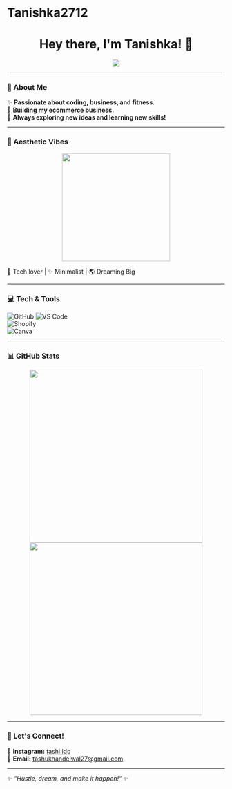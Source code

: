 # Tanishka2712
<h1 align="center">Hey there, I'm Tanishka! 👋</h1>

<p align="center">
  <img src="https://readme-typing-svg.demolab.com?font=Fira+Code&weight=600&size=22&pause=1000&color=FF69B4&center=true&vCenter=true&width=500&height=50&lines=Fitness+Enthusiast+%F0%9F%A7%8D;E-commerce+Explorer+%F0%9F%9A%80;Content+Creator+%F0%9F%92%83" />
</p>

---

### 🌸 About Me  
✨ **Passionate about coding, business, and fitness.**  
💪 **Building my ecommerce business.**  
🚀 **Always exploring new ideas and learning new skills!**  

---

### 🎨 Aesthetic Vibes  
<p align="center">
  <img src="https://media.giphy.com/media/QTfX9Ejfra3ZmNxh6B/giphy.gif" width="250px">
</p>

💖 Tech lover | ✨ Minimalist | 🌎 Dreaming Big  

---

### 💻 Tech & Tools  
![GitHub](https://img.shields.io/badge/GitHub-181717?style=for-the-badge&logo=github&logoColor=white) 
![VS Code](https://img.shields.io/badge/VS%20Code-0078D4?style=for-the-badge&logo=visualstudiocode&logoColor=white)  
![Shopify](https://img.shields.io/badge/Shopify-7AB55C?style=for-the-badge&logo=shopify&logoColor=white)  
![Canva](https://img.shields.io/badge/Canva-00C4CC?style=for-the-badge&logo=canva&logoColor=white)

---

### 📊 GitHub Stats  
<p align="center">
  <img src="https://github-readme-stats.vercel.app/api?username=Tanishka123&show_icons=true&theme=tokyonight" width="400px">
  <img src="https://github-readme-streak-stats.herokuapp.com/?user=Tanishka123&theme=tokyonight" width="400px">
</p>

---

### 🌸 Let's Connect!  
🌟 **Instagram:** [tashi.idc](https://instagram.com/tashi.idc)  
📩 **Email:** tashukhandelwal27@gmail.com  

---

✨ _"Hustle, dream, and make it happen!"_ ✨
